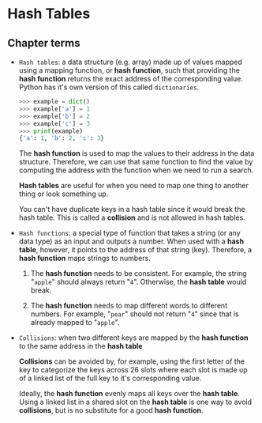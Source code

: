 # Hash Tables

## Chapter terms

* `Hash tables`: a data structure (e.g. array) made up of values mapped using a mapping function, or **hash function**, such that providing the **hash function** returns the exact address of the corresponding value. Python has it's own version of this called `dictionaries`.

  ```python
  >>> example = dict()
  >>> example['a'] = 1
  >>> example['b'] = 2
  >>> example['c'] = 3
  >>> print(example)
  {'a': 1, 'b': 2, 'c': 3}
  ```

  The **hash function** is used to map the values to their address in the data structure. Therefore, we can use that same function to find the value by computing the address with the function when we need to run a search.

  **Hash tables** are useful for when you need to map one thing to another thing or look something up.

  You can't have duplicate keys in a hash table since it would break the hash table. This is called a **collision** and is not allowed in hash tables.

* `Hash functions`: a special type of function that takes a string (or any data type) as an input and outputs a number. When used with a **hash table**, however, it points to the address of that string (key). Therefore, a **hash function** maps strings to numbers.

  1. The **hash function** needs to be consistent. For example, the string "`apple`" should always return "`4`". Otherwise, the **hash table** would break.

  2. The **hash function** needs to map different words to different numbers. For example, "`pear`" should not return "`4`" since that is already mapped to "`apple`".

* `Collisions`: when two different keys are mapped by the **hash function** to the same address in the **hash table**

  **Collisions** can be avoided by, for example, using the first letter of the key to categorize the keys across 26 slots where each slot is made up of a linked list of the full key to it's corresponding value.

  Ideally, the **hash function** evenly maps all keys over the **hash table**. Using a linked list in a shared slot on the **hash table** is one way to avoid **collisions**, but is no substitute for a good **hash function**.
